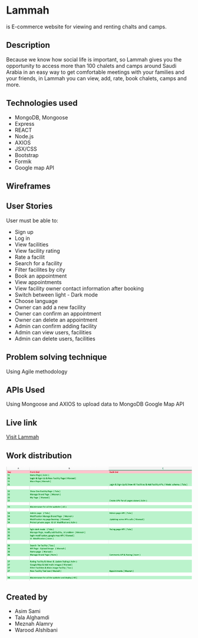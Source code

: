 # Lammah
 is E-commerce website for viewing and renting chalts and camps. 
## Description
 Because we know how social life is important, so Lammah gives you the opportunity to access more than 100 chalets and camps around Saudi Arabia in an easy way to get comfortable meetings with your families and your friends, in Lammah you can view, add, rate, book chalets, camps and more.

## Technologies used
* MongoDB, Mongoose
* Express
* REACT
* Node.js
* AXIOS
* JSX/CSS
* Bootstrap 
* Formik
* Google map API

## Wireframes

## User Stories
User must be able to:
* Sign up
* Log in 
* View facilities
* View facility rating 
* Rate a facilit
* Search for a facility
* Filter facilites by city
* Book an appointment
* View appointments
* View facility owner contact information after booking
* Switch between light - Dark mode
* Choose language
* Owner can add a new facility
* Owner can confirm an appointment
* Owner can delete an appointment
* Admin can confirm adding facility
* Admin can view users, facilities
* Admin can delete users, facilities

## Problem solving technique 
Using Agile methodology

## APIs Used
Using Mongoose and AXIOS to upload data to MongoDB
Google Map API

## Live link
[Visit Lammah]()

## Work distribution
![Wireframes](/tasks.png)
## Created by 
* Asim Sami
* Tala Alghamdi
* Meznah Alamry
* Warood Alshibani
